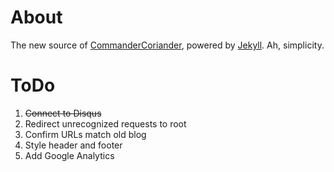 # About

The new source of [CommanderCoriander](http://commandercoriander.net), powered by [Jekyll](http://jekyllrb.com/). Ah, simplicity.

# ToDo

1. ~~Connect to Disqus~~
2. Redirect unrecognized requests to root
3. Confirm URLs match old blog
4. Style header and footer
5. Add Google Analytics
